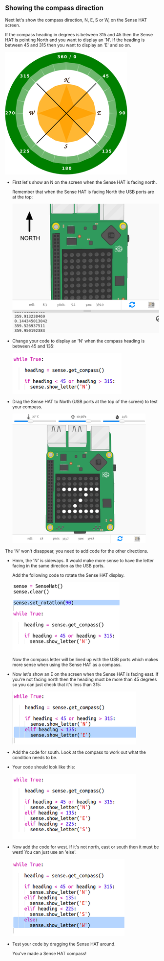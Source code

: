 ## Showing the compass direction

Next let's show the compass direction, N, E, S or W, on the Sense HAT screen.

If the compass heading in degrees is between 315 and 45 then the Sense HAT is pointing North and you want to display an 'N'. If the heading is between 45 and 315 then you want to display an 'E' and so on.

![слика екрана](images/compass-quadrants.png)

+ First let's show an N on the screen when the Sense HAT is facing north.
    
    Remember that when the Sense HAT is facing North the USB ports are at the top:
    
    ![слика екрана](images/compass-north.png)

+ Change your code to display an 'N' when the compass heading is between 45 and 135:
    
    ![слика екрана](images/compass-north-code.png)

+ Drag the Sense HAT to North (USB ports at the top of the screen) to test your compass.
    
    ![слика екрана](images/compass-north-test.png)

The 'N' won't disappear, you need to add code for the other directions.

+ Hmm, the 'N' is sideways. It would make more sense to have the letter facing in the same direction as the USB ports.
    
    Add the following code to rotate the Sense HAT display.
    
    ![слика екрана](images/compass-rotate.png)
    
    Now the compass letter will be lined up with the USB ports which makes more sense when using the Sense HAT as a compass.

+ Now let's show an E on the screen when the Sense HAT is facing east. If you're not facing north then the heading must be more than 45 degrees so you can just check that it's less than 315:
    
    ![слика екрана](images/compass-east-code.png)

+ Add the code for south. Look at the compass to work out what the condition needs to be.

+ Your code should look like this:
    
    ![слика екрана](images/compass-south-code.png)

+ Now add the code for west. If it's not north, east or south then it must be west! You can just use an 'else'.
    
    ![слика екрана](images/compass-west-code.png)

+ Test your code by dragging the Sense HAT around.
    
    You've made a Sense HAT compass!
